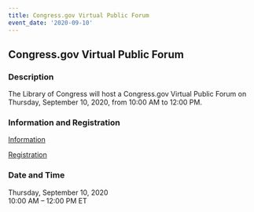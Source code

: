 ```yaml
---
title: Congress.gov Virtual Public Forum
event_date: '2020-09-10'
---
```


## Congress.gov Virtual Public Forum

### Description
The Library of Congress will host a Congress.gov Virtual Public Forum on Thursday, September 10, 2020, from 10:00 AM to 12:00 PM.   

### Information and Registration 
[Information](https://blogs.loc.gov/law/2020/08/announcing-a-congress-gov-virtual-public-forum-on-september-10th)   

[Registration](https://locgov.webex.com/locgov/onstage/g.php?MTID=ea124e04ac4df7f67d506ec7b1969ddca)  

### Date and Time
Thursday, September 10, 2020  
10:00 AM – 12:00 PM ET
